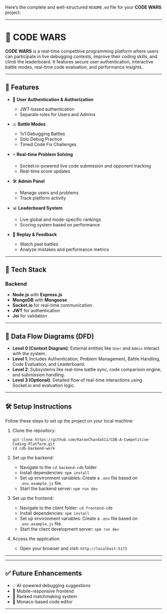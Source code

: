 Here’s the complete and well-structured `README.md` file for your **CODE WARS** project:

---


# 🧠 CODE WARS

**CODE WARS** is a real-time competitive programming platform where users can participate in live debugging contests, improve their coding skills, and climb the leaderboard. It features secure user authentication, interactive battle modes, real-time code evaluation, and performance insights.

---

## 🚀 Features

- 🔐 **User Authentication & Authorization**
  - JWT-based authentication
  - Separate roles for Users and Admins

- ⚔️ **Battle Modes**
  - 1v1 Debugging Battles
  - Solo Debug Practice
  - Timed Code Fix Challenges

- ⚡ **Real-time Problem Solving**
  - Socket.io-powered live code submission and opponent tracking
  - Real-time score updates

- 🛠️ **Admin Panel**
  - Manage users and problems
  - Track platform activity

- 📊 **Leaderboard System**
  - Live global and mode-specific rankings
  - Scoring system based on performance

- 🔁 **Replay & Feedback**
  - Watch past battles
  - Analyze mistakes and performance metrics

---

## 🧩 Tech Stack

### Backend
- **Node.js** with **Express.js**
- **MongoDB** with **Mongoose**
- **Socket.io** for real-time communication
- **JWT** for authentication
- **Joi** for validation


---

## 🔄 Data Flow Diagrams (DFD)

- **Level 0 (Context Diagram)**: External entities like `User` and `Admin` interact with the system.
- **Level 1**: Includes Authentication, Problem Management, Battle Handling, Code Evaluation, and Leaderboard.
- **Level 2**: Subsystems like real-time battle sync, code comparison engine, and submission handling.
- **Level 3 (Optional)**: Detailed flow of real-time interactions using Socket.io and evaluation logic.

---

## 🛠️ Setup Instructions

Follow these steps to set up the project on your local machine:

1. Clone the repository:
   ```
   git clone https://github.com/KaranChavda511/CDB-A-Competitive-Coding-Platform.git
   cd cdb-backend-work
   ```

2. Set up the backend:
   - Navigate to the `cd backend-cdb` folder.
   - Install dependencies: `npm install`
   - Set up environment variables: Create a `.env` file based on `.env.example.js` file.
   - Start the backend server: `npm run dev`

3. Set up the frontend:
   - Navigate to the client folder: `cd frontend-cdb`
   - Install dependencies: `npm install`
   - Set up environment variables: Create a `.env` file based on `.env.example.js` file.
   - Start the client development server: `npm run dev`

4. Access the application:
   - Open your browser and visit: `http://localhost:5173`

---

---

## ✅ Future Enhancements

* 💡 AI-powered debugging suggestions
* 📱 Mobile-responsive frontend
* 🎯 Ranked matchmaking system
* 🎨 Monaco-based code editor

---





